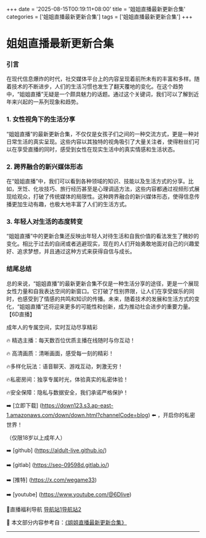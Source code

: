 +++
date = '2025-08-15T00:19:11+08:00'
title = '姐姐直播最新更新合集'
categories = ['姐姐直播最新更新合集']
tags = ['姐姐直播最新更新合集']
+++

# 姐姐直播最新更新合集

### 引言

在现代信息爆炸的时代，社交媒体平台上的内容呈现着前所未有的丰富和多样。随着技术的不断进步，人们的生活习惯也发生了翻天覆地的变化。在这个趋势中，“姐姐直播”无疑是一个颇具魅力的话题。通过这个关键词，我们可以了解到近年来兴起的一系列现象和趋势。

### 1. 女性视角下的生活分享

“姐姐直播”的最新更新合集，不仅仅是女孩子们之间的一种交流方式，更是一种对日常生活的真实呈现。这些内容以其独特的视角吸引了大量关注者，使得粉丝们可以在享受直播的同时，感受到女性在现实生活中的真实情感和生活状态。

### 2. 跨界融合的新兴媒体形态

在“姐姐直播”中，我们可以看到各种领域的知识、技能以及生活方式的分享。比如，烹饪、化妆技巧、旅行经历甚至是心理调适方法，这些内容都通过视频形式展现给观众，打破了传统媒体的局限性。这种跨界融合的新兴媒体形态，使得信息传播更加生动有趣，也极大地丰富了人们的生活方式。

### 3. 年轻人对生活的态度转变

“姐姐直播”中的更新合集还反映出年轻人对待生活和自我价值的看法发生了微妙的变化。相比于过去的自闭或者逃避现实，现在的人们开始勇敢地面对自己的兴趣爱好、追求梦想，并且通过这种方式来获得自信与成长。

### 结尾总结

总的来说，“姐姐直播”的最新更新合集不仅是一种生活分享的途径，更是一个展现女性力量和自我表达空间的新窗口。它打破了性别界限，让人们在享受娱乐的同时，也感受到了情感的共鸣和知识的传播。未来，随着技术的发展和生活方式的变化，“姐姐直播”还将迎来更多的可能性和创新，成为推动社会进步的重要力量。
【6D直播】

 成年人的专属空间，实时互动尽享精彩

🔥 精选主播：每天数百位优质主播在线随时与你互动！

🔥 高清画质：清晰画面，感受每一刻的精彩！

🔥多样化玩法：语音聊天、游戏互动，刺激无穷！

🔥私密房间：独享专属时光，体验真实的私密体验！

🔥安全保障：隐私与数据安全，我们承诺严格保护！

➡️ [立即下载] (https://down123.s3.ap-east-1.amazonaws.com/down/down.html?channelCode=blog) ⬅️ ，开启你的私密世界！

 （仅限18岁以上成年人）

➡️ [github] (https://aldult-live.github.io/)

➡️ [gitlab] (https://seo-09598d.gitlab.io/)

➡️ [推特] (https://x.com/wegame33)

➡️ [youtube] (https://www.youtube.com/@6Dlive)

🔞直播福利导航   [导航站1](https://webstack-86085a.gitlab.io/)[导航站2](https://onlygit123-2.github.io/)

📘 本文部分内容参考自：[《姐姐直播最新更新合集》](https://webstack-hugo-6.pages.dev/)

---
